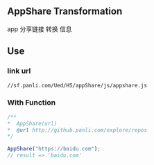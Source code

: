 ## AppShare Transformation

app 分享链接 转换 信息

## Use

### link url

```
//sf.panli.com/Ued/H5/appShare/js/appshare.js
```

### With Function

```js
/**
*  AppShare(url)
*  @url http://github.panli.com/explore/repos
*/

AppShare("https://baidu.com");
// result => 'baidu.com'

```



